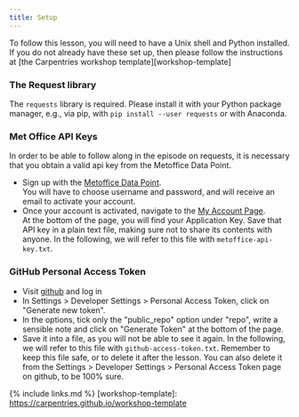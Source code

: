 ```yaml
---
title: Setup
---
```


To follow this lesson, you will need to have a Unix shell and Python installed.
If you do not already have these set up, then please follow the instructions at
[the Carpentries workshop template][workshop-template]

### The Request library

The `requests` library is required.
Please install it with your Python package manager,
e.g., via pip, with `pip install --user requests`
or with Anaconda.

### Met Office API Keys

In order to be able to follow
along in the episode on requests,
it is necessary 
that you obtain a valid api key
from the Metoffice Data Point.
- Sign up with the [Metoffice Data Point](https://www.metoffice.gov.uk/services/data/datapoint).  
  You will have to choose username and password,
  and will receive an email to activate your account.
- Once your account is activated,
  navigate to the [My Account Page](https://register.metoffice.gov.uk/MyAccountClient/account/view).  
  At the bottom of the page,
  you will find your Application Key.
  Save that API key in a plain text file,
  making sure not to share its contents with anyone.
  In the following, we will refer to this file 
  with `metoffice-api-key.txt`.


### GitHub Personal Access Token
- Visit [github](www.github.com) and log in
- In Settings > Developer Settings > Personal Access Token,
  click on "Generate new token". 
- In the options, tick only 
  the "public_repo" option under "repo", 
  write a sensible note 
  and click on "Generate Token"
  at the bottom of the page.
- Save it into a file,
  as you will not be able to see it again.
  In the following, we will refer to this file 
  with `github-access-token.txt`.
  Remember to keep this file safe,
  or to delete it after the lesson.
  You can also delete it from the 
  Settings > Developer Settings > Personal Access Token
  page on github, to be 100% sure.
  


{% include links.md %}
[workshop-template]: https://carpentries.github.io/workshop-template
